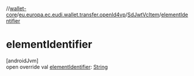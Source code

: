 //[wallet-core](../../../index.md)/[eu.europa.ec.eudi.wallet.transfer.openId4vp](../index.md)/[SdJwtVcItem](index.md)/[elementIdentifier](element-identifier.md)

# elementIdentifier

[androidJvm]\
open override val [elementIdentifier](element-identifier.md): [String](https://kotlinlang.org/api/latest/jvm/stdlib/kotlin/-string/index.html)

